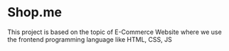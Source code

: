 # Shop.me
This project is based on the topic of E-Commerce Website where we use the frontend programming language like HTML, CSS, JS

